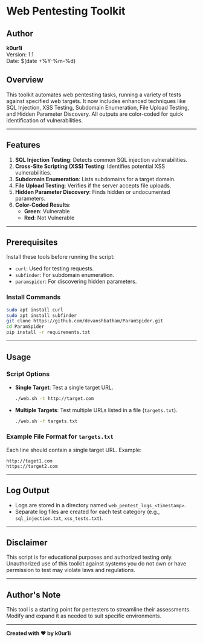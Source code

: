 
# Web Pentesting Toolkit

## Author
**k0ur1i**  
Version: 1.1  
Date: $(date +%Y-%m-%d)  

## Overview
This toolkit automates web pentesting tasks, running a variety of tests against specified web targets. It now includes enhanced techniques like SQL Injection, XSS Testing, Subdomain Enumeration, File Upload Testing, and Hidden Parameter Discovery. All outputs are color-coded for quick identification of vulnerabilities.

---

## Features
1. **SQL Injection Testing**: Detects common SQL injection vulnerabilities.
2. **Cross-Site Scripting (XSS) Testing**: Identifies potential XSS vulnerabilities.
3. **Subdomain Enumeration**: Lists subdomains for a target domain.
4. **File Upload Testing**: Verifies if the server accepts file uploads.
5. **Hidden Parameter Discovery**: Finds hidden or undocumented parameters.
6. **Color-Coded Results**:
   - **Green**: Vulnerable
   - **Red**: Not Vulnerable

---

## Prerequisites
Install these tools before running the script:
- `curl`: Used for testing requests.
- `subfinder`: For subdomain enumeration.
- `paramspider`: For discovering hidden parameters.

### Install Commands
```bash
sudo apt install curl
sudo apt install subfinder
git clone https://github.com/devanshbatham/ParamSpider.git
cd ParamSpider
pip install -r requirements.txt
```

---

## Usage
### Script Options
- **Single Target**: Test a single target URL.
  ```bash
  ./web.sh -t http://target.com
  ```
- **Multiple Targets**: Test multiple URLs listed in a file (`targets.txt`).
  ```bash
  ./web.sh -f targets.txt
  ```

### Example File Format for `targets.txt`
Each line should contain a single target URL. Example:
```
http://taget1.com
https://target2.com
```

---

## Log Output
- Logs are stored in a directory named `web_pentest_logs_<timestamp>`.
- Separate log files are created for each test category (e.g., `sql_injection.txt`, `xss_tests.txt`).

---

## Disclaimer
This script is for educational purposes and authorized testing only. Unauthorized use of this toolkit against systems you do not own or have permission to test may violate laws and regulations.

---

## Author's Note
This tool is a starting point for pentesters to streamline their assessments. Modify and expand it as needed to suit specific environments.

---

**Created with ❤️ by k0ur1i**

